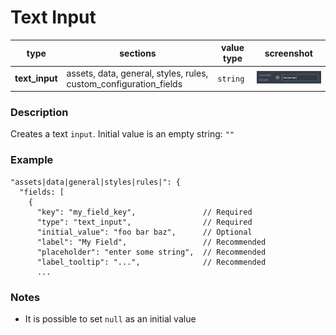 # Text Input

| type           | sections                                                          | value type | screenshot                                       |
| -------------- | ----------------------------------------------------------------- | ---------- | ------------------------------------------------ |
| **text_input** | assets, data, general, styles, rules, custom_configuration_fields | `string`   | <img src="../assets/text_input.png" width=220 /> |

### Description

Creates a text `input`. Initial value is an empty string: `""`

### Example

```
"assets|data|general|styles|rules|": {
  "fields: [
    {
      "key": "my_field_key",               // Required
      "type": "text_input",                // Required
      "initial_value": "foo bar baz",      // Optional
      "label": "My Field",                 // Recommended
      "placeholder": "enter some string",  // Recommended
      "label_tooltip": "...",              // Recommended
      ...

```

### Notes

- It is possible to set `null` as an initial value
